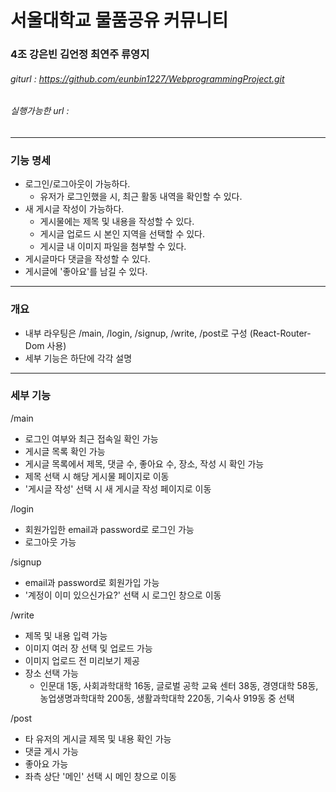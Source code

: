 # 서울대학교 물품공유 커뮤니티 

### 4조 강은빈 김언정 최연주 류영지

###### giturl : https://github.com/eunbin1227/WebprogrammingProject.git
###### 실행가능한 url : 

------------------------------

### 기능 명세

* 로그인/로그아웃이 가능하다.
    - 유저가 로그인했을 시, 최근 활동 내역을 확인할 수 있다.
* 새 게시글 작성이 가능하다.
    - 게시물에는 제목 및 내용을 작성할 수 있다.
    - 게시글 업로드 시 본인 지역을 선택할 수 있다.
    - 게시글 내 이미지 파일을 첨부할 수 있다.
* 게시글마다 댓글을 작성할 수 있다.
* 게시글에 '좋아요'를 남길 수 있다.

------------------------------
### 개요
- 내부 라우팅은 /main, /login, /signup, /write, /post로 구성 (React-Router-Dom 사용)
- 세부 기능은 하단에 각각 설명

------------------------------
### 세부 기능

/main
- 로그인 여부와 최근 접속일 확인 가능
- 게시글 목록 확인 가능
- 게시글 목록에서 제목, 댓글 수, 좋아요 수, 장소, 작성 시 확인 가능
- 제목 선택 시 해당 게시물 페이지로 이동
- '게시글 작성' 선택 시 새 게시글 작성 페이지로 이동

/login
- 회원가입한 email과 password로 로그인 가능
- 로그아웃 가능

/signup
- email과 password로 회원가입 가능
- '계정이 이미 있으신가요?' 선택 시 로그인 창으로 이동

/write
- 제목 및 내용 입력 가능
- 이미지 여러 장 선택 및 업로드 가능
- 이미지 업로드 전 미리보기 제공
- 장소 선택 가능
  - 인문대 1동, 사회과학대학 16동, 글로벌 공학 교육 센터 38동, 경영대학 58동, 농업생명과학대학 200동, 생활과학대학 220동, 기숙사 919동 중 선택
  
/post
- 타 유저의 게시글 제목 및 내용 확인 가능
- 댓글 게시 가능
- 좋아요 가능
- 좌측 상단 '메인' 선택 시 메인 창으로 이동
